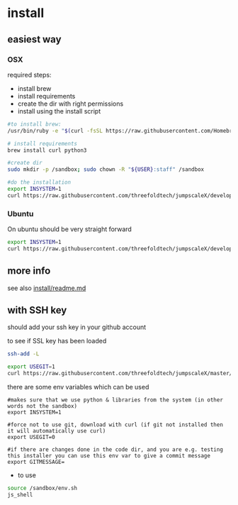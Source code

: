 
# install

## easiest way

### OSX

required steps:

- install brew
- install requirements
- create the dir with right permissions
- install using the install script

```bash
#to install brew:
/usr/bin/ruby -e "$(curl -fsSL https://raw.githubusercontent.com/Homebrew/install/master/install)"

# install requirements
brew install curl python3

#create dir
sudo mkdir -p /sandbox; sudo chown -R "${USER}:staff" /sandbox

#do the installation
export INSYSTEM=1
curl https://raw.githubusercontent.com/threefoldtech/jumpscaleX/development_kosmos/install/install.py?$RANDOM > /tmp/install.py;python3 /tmp/install.py
```

### Ubuntu

On ubuntu should be very straight forward

```bash
export INSYSTEM=1
curl https://raw.githubusercontent.com/threefoldtech/jumpscaleX/development_kosmos/install/install.py?$RANDOM > /tmp/install.py;python3 /tmp/install.py
```


## more info

see also [install/readme.md](../install/readme.md)

## with SSH key

should add your ssh key in your github account 

to see if SSL key has been loaded
```bash 
ssh-add -L
``` 

```bash
export USEGIT=1
curl https://raw.githubusercontent.com/threefoldtech/jumpscaleX/master/install/install.py?$RANDOM > /tmp/install.py;python3 /tmp/install.py
```

there are some env variables which can be used
```
#makes sure that we use python & libraries from the system (in other words not the sandbox)
export INSYSTEM=1

#force not to use git, download with curl (if git not installed then it will automatically use curl)
export USEGIT=0

#if there are changes done in the code dir, and you are e.g. testing this installer you can use this env var to give a commit message
export GITMESSAGE=
```

- to use

```bash
source /sandbox/env.sh
js_shell
```

